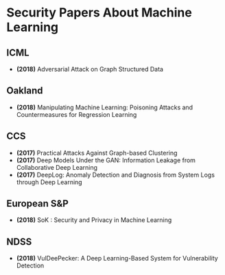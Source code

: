 # Security Papers About Machine Learning

## ICML

* **(2018)** Adversarial Attack on Graph Structured Data

## Oakland

* **(2018)** Manipulating Machine Learning: Poisoning Attacks and Countermeasures for Regression Learning

## CCS

* **(2017)** Practical Attacks Against Graph-based Clustering
* **(2017)** Deep Models Under the GAN: Information Leakage from Collaborative Deep Learning
* **(2017)** DeepLog: Anomaly Detection and Diagnosis from System Logs through Deep Learning 

## European S&P

* **(2018)** SoK : Security and Privacy in Machine Learning

## NDSS

* **(2018)** VulDeePecker: A Deep Learning-Based System for Vulnerability Detection
